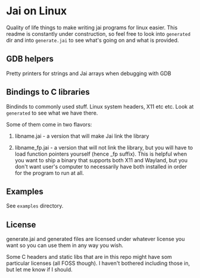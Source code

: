 # Jai on Linux
Quality of life things to make writing jai programs for linux easier. This readme is constantly under construction, so feel free to look into `generated` dir and into `generate.jai` to see what's going on and what is provided.

## GDB helpers
Pretty printers for strings and Jai arrays when debugging with GDB

## Bindings to C libraries
Bindinds to commonly used stuff. Linux system headers, X11 etc etc.  Look at `generated` to see what we have there.

Some of them come in two flavors:
1) libname.jai - a version that will make Jai link the library

2) libname_fp.jai - a version that will not link the library, but you will have to load function pointers yourself (hence _fp suffix). This is helpful when you want to ship a binary that supports both X11 and Wayland, but you don't want user's computer to necessarily have both installed in order for the program to run at all.

## Examples
See `examples` directory.


## License
generate.jai and generated files are licensed under whatever license you want so you can use them in any way you wish.

Some C headers and static libs that are in this repo might have som particular licenses (all FOSS though). I haven't bothered including those in, but let me know if I should.

